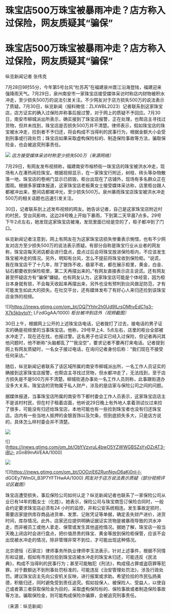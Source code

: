 # 珠宝店500万珠宝被暴雨冲走？店方称入过保险，网友质疑其“骗保”

# 珠宝店500万珠宝被暴雨冲走？店方称入过保险，网友质疑其“骗保”

纵览新闻记者 张伟克

7月28日9时55分，今年第5号台风“杜苏芮”在福建泉州晋江沿海登陆，福建迎来强降雨天气。7月29日，泉州南安市一家珠宝店接受媒体采访时称店内财物被积水冲走，至少损失500万的说法引发关注。不少网友对于店方损失500万的说法表示了质疑。7月30日，纵览新闻（报料微信：ZLXWBL2023）记者联系到这家珠宝店，店方证实的确入过保险并称事后报过警，对于网上的质疑不予回应。7月30日，南安市柳城派出所表示，确实接到了珠宝店报警，正在处理，也帮店主寻找过货物，但并未找到，珠宝店是否损失500万并不清楚。律师表示，假如珠宝店的珠宝被水冲走，捡到者不予归还，将会构成不当得利的民事行为，根据金额大小会受到刑事或行政处罚；珠宝店如果采取虚构保险标的、制造保险事故等方法，骗取保险金，也会被追究刑事责任。

![](https://inews.gtimg.com/om_bt/OgsBuOtsLmH7P-0mBkaAx0V6-0Utr7n6E66o4zy5Jsy2sAA/1000)
_店方接受媒体采访时称至少损失500万（来源网络）_

7月29日，有网友发布视频称，福建南安市榕桥街一珠宝店的珠宝被洪水冲走，现场有人在凑热闹捡珠宝。根据视频显示，在一家珠宝行附近，树枝、砖头等杂物散落一地，珠宝店的卷闸门显示已损毁，柜台出现在了店铺外，现场有多名群众正在围观。根据多家媒体报道，这家珠宝店老板黄女士接受媒体采访称，店里柜台跟人都被冲出来，整间店都被冲光，至少损失500万。泉州暴雨珠宝店珠宝被洪水冲走500万的相关话题也迅速引发关注。

30日，记者联系到上述发布视频的网友。她告诉记者，自己是这家珠宝店附近村的村民，受台风影响，这边28号晚上开始下暴雨，下到第二天早晨7点多。29号下午2点左右，她发现这家珠宝店被淹，发现里面已经是空的了，柜子都冲到了门口。

纵览新闻记者注意到，网上有网友在为这家珠宝店损失惨重表示惋惜，也有不少网友对店方至少损失500万的说法表示质疑。有部分自称是珠宝行业从业者的网友称，珠宝店每天闭店都会进行盘点，盘点过后会将珠宝放进保险柜内，不应该发生珠宝被冲走的情况。另外，明知有台风，怎么不提前将珠宝收到保险柜。“说谎，我在珠宝店干了十几年，除了银饰不收，翡翠不收，都在展示柜里，黄金，白金、钻石都要收到保险柜里，第二天再摆出来的。”有网友直接表示店主说谎。还有网友甚至怀疑店方有“骗保”嫌疑。也有网友认为，这家珠宝店可能是个体经营，因为柜台本身就有锁，不会每天收起来再摆出来，另外也没有预判到台风做足防范，才有可能发生如此大的损失。在社交平台，还有媒体发布了有好心人来归还捡到该珠宝店金饰的视频。

![](https://inews.gtimg.com/om_bt/OQ7Yhhr2h0Ud9ILrsOMhvEdC1g3-X7k5kbvtqY-
LFzdGgAA/1000) _柜台被冲到店外（视频截图）_

30日上午，根据网上公开的上述珠宝店电话，记者拨打了过去，接电话的男子证实的确是视频里的当事珠宝店。他称，29号早上4、5点左右，店里的柜台全部被水冲走了，现在还在找，也报过警。这名男子也证实已经入过保险，但记者再问其他问题时，他不断称“头脑都乱了”“我没空”，要求记者不要再打来电话。记者提到网上有网友质疑时，一名女子接过电话，在询问记者身份后称：“我们现在不接受任何采访。”

随后，纵览新闻记者联系了该区域所属的南安市柳城派出所，一名工作人员证实的确接到这家珠宝店报警，也帮店主寻找过货物，但水都冲走了，无法找到，至于店方损失是不是500万并不清楚。柳城街道办事处一名工作人员则称，此事跟街道办没多大关系，珠宝店的货物属于私人财产，涉及的是店家与保险公司之间的问题。

据媒体报道，当事珠宝店所属的南安市下都村委会工作人员表示，这家珠宝店店主不是该村村民，但在村子租着店面，他听说29日晚上有外地人拿着测试仪过来捡了很多，可能没有归还给珠宝店，本地可能也有一些捡到珠宝者也没有归还珠宝店。店内有一些当地人抵押的金银首饰以及欠条，但到底损失多大，只是店方说的，具体怎么样村委会并不清楚。

![](https://inews.gtimg.com/om_bt/OYdr8WvqDCPeL2LSyMQb38vKpDi4lXxvUOJwb7019COwsAA/1000)

![](https://inews.gtimg.com/om_bt/ObYVzvruL4bwO5YZWWGBSZsYvDZrAT3-iBU-
zGn89mAVEAA/1000)

![](https://inews.gtimg.com/om_bt/OQg4gMpiG2TiC9kwYDQ7RUPu2irtAOAR5rGQJOUHoPb5UAA/1000)

![](https://inews.gtimg.com/om_bt/OOOzjE62RunNgvD6aKj0nl-I-
dGOEy7WmGI_B3P7YFTHwAA/1000) _网友对于店方说法表示质疑（部分视频评论区截图）_

珠宝店遭受损失，事后保险公司如何认定？纵览新闻记者也联系了一家保险公司从业已有14年的甄女士（化姓）。她表示，保险公司与珠宝商签订保险合同时，一般会约定要求珠宝店必须有24
小时的监控，并和公安系统相连。发生事故定损时，需要店家提供库存商品进货单、发票、记账凭证等单据，确定丢失财产进价，进货时间，库存情况。此外，店家还应提供明确证据证实货物是被暴雨导致的洪水冲走，而非被员工或他人拿走、保管或发生其他盗抢情况。据她了解，珠宝店一般当天晚上闭店时会进行盘点，把价值昂贵的珠宝、黄金等放到保险柜保管，应该不会出现被水冲走的情况，除非管理非常不到位，才可能出现这种情况。

北京德恒（石家庄）律师事务所执业律师李玉法表示，针对上述事件，根据不同情形和证据，假如有市民捡拾到珠宝店被水冲走的珠宝未归还，可能违反《民法典》，构成不当得利的民事行为；甚至可能触犯《刑法》，构成侵占罪或盗窃罪等犯罪。对于数额达不到刑事处罚标准的，可能违反《治安管理处罚法》，涉及行政处罚。建议珠宝店主先向公安机关反映，进行报案或求助。希望捡拾的市民弘扬美德，积极归还，同时避免受到责任追究。假如投保人、被保险人、受益人，以使自己或者第三者获取保险金为目的，采取虚构保险标的、保险事故或者制造保险事故等方法，骗取保险金，则可能构成保险诈骗罪，会被追究刑事责任。

（来源：纵览新闻）

